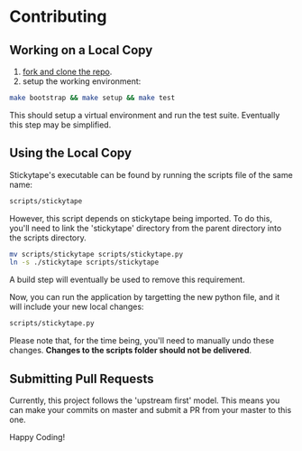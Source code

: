 # Contributing

## Working on a Local Copy

1. [fork and clone the repo](https://help.github.com/articles/fork-a-repo/).
2. setup the working environment:

```sh
make bootstrap && make setup && make test 
```

This should setup a virtual environment and run the test suite. Eventually this step may be simplified.

## Using the Local Copy

Stickytape's executable can be found by running the scripts file of the same name:

```sh
scripts/stickytape
```

However, this script depends on stickytape being imported. To do this, you'll need to link the 'stickytape' directory from the parent directory into the scripts directory.

```sh
mv scripts/stickytape scripts/stickytape.py
ln -s ./stickytape scripts/stickytape
```

A build step will eventually be used to remove this requirement.

Now, you can run the application by targetting the new python file, and it will include your new local changes:

```sh
scripts/stickytape.py
```

Please note that, for the time being, you'll need to manually undo these changes. **Changes to the scripts folder should not be delivered**.

## Submitting Pull Requests

Currently, this project follows the 'upstream first' model. This means you can make your commits on master and submit a PR from your master to this one.

Happy Coding!